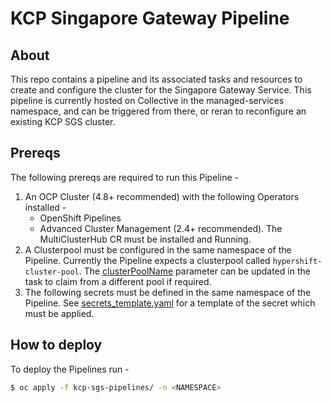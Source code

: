 # KCP Singapore Gateway Pipeline

## About

This repo contains a pipeline and its associated tasks and resources to create and configure the cluster for the Singapore Gateway Service. This pipeline is currently hosted on Collective in the managed-services namespace, and can be triggered from there, or reran to reconfigure an existing KCP SGS cluster.

## Prereqs

The following prereqs are required to run this Pipeline -

1. An OCP Cluster (4.8+ recommended) with the following Operators installed -
    * OpenShift Pipelines
    * Advanced Cluster Management (2.4+ recommended). The MultiClusterHub CR must be installed and Running.
2. A Clusterpool must be configured in the same namespace of the Pipeline. Currently the Pipeline expects a clusterpool called `hypershift-cluster-pool`. The [clusterPoolName](pipeline.yaml#L36) parameter can be updated in the task to claim from a different pool if required.
3. The following secrets must be defined in the same namespace of the Pipeline. See [secrets_template.yaml](prereqs/secrets_template.yaml) for a template of the secret which must be applied.

## How to deploy

To deploy the Pipelines run - 

```bash
$ oc apply -f kcp-sgs-pipelines/ -n <NAMESPACE>
```

